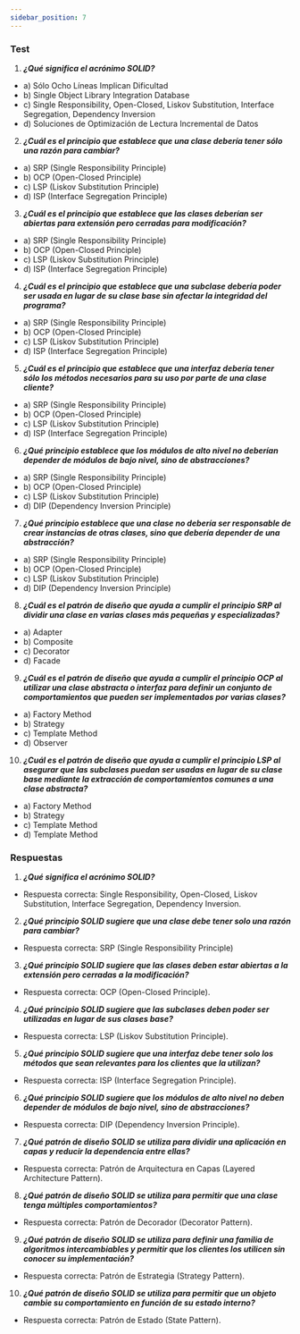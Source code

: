```yaml
---
sidebar_position: 7
---
```


### Test

1. ***¿Qué significa el acrónimo SOLID?***
- a) Sólo Ocho Líneas Implican Dificultad
- b) Single Object Library Integration Database
- c) Single Responsibility, Open-Closed, Liskov Substitution, Interface Segregation, Dependency Inversion
- d) Soluciones de Optimización de Lectura Incremental de Datos

2. ***¿Cuál es el principio que establece que una clase debería tener sólo una razón para cambiar?***
- a) SRP (Single Responsibility Principle)
- b) OCP (Open-Closed Principle)
- c) LSP (Liskov Substitution Principle)
- d) ISP (Interface Segregation Principle)

3. ***¿Cuál es el principio que establece que las clases deberían ser abiertas para extensión pero cerradas para modificación?***
- a) SRP (Single Responsibility Principle)
- b) OCP (Open-Closed Principle)
- c) LSP (Liskov Substitution Principle)
- d) ISP (Interface Segregation Principle)

4. ***¿Cuál es el principio que establece que una subclase debería poder ser usada en lugar de su clase base sin afectar la integridad del programa?***
- a) SRP (Single Responsibility Principle)
- b) OCP (Open-Closed Principle)
- c) LSP (Liskov Substitution Principle)
- d) ISP (Interface Segregation Principle)

5. ***¿Cuál es el principio que establece que una interfaz debería tener sólo los métodos necesarios para su uso por parte de una clase cliente?***
- a) SRP (Single Responsibility Principle)
- b) OCP (Open-Closed Principle)
- c) LSP (Liskov Substitution Principle)
- d) ISP (Interface Segregation Principle)

6. ***¿Qué principio establece que los módulos de alto nivel no deberían depender de módulos de bajo nivel, sino de abstracciones?***
- a) SRP (Single Responsibility Principle)
- b) OCP (Open-Closed Principle)
- c) LSP (Liskov Substitution Principle)
- d) DIP (Dependency Inversion Principle)

7. ***¿Qué principio establece que una clase no debería ser responsable de crear instancias de otras clases, sino que debería depender de una abstracción?***
- a) SRP (Single Responsibility Principle)
- b) OCP (Open-Closed Principle)
- c) LSP (Liskov Substitution Principle)
- d) DIP (Dependency Inversion Principle)

8. ***¿Cuál es el patrón de diseño que ayuda a cumplir el principio SRP al dividir una clase en varias clases más pequeñas y especializadas?***
- a) Adapter
- b) Composite
- c) Decorator
- d) Facade

9. ***¿Cuál es el patrón de diseño que ayuda a cumplir el principio OCP al utilizar una clase abstracta o interfaz para definir un conjunto de comportamientos que pueden ser implementados por varias clases?***
- a) Factory Method
- b) Strategy
- c) Template Method
- d) Observer

10. ***¿Cuál es el patrón de diseño que ayuda a cumplir el principio LSP al asegurar que las subclases puedan ser usadas en lugar de su clase base mediante la extracción de comportamientos comunes a una clase abstracta?***
- a) Factory Method
- b) Strategy
- c) Template Method
- d) Template Method

### Respuestas

1. ***¿Qué significa el acrónimo SOLID?***

- Respuesta correcta: Single Responsibility, Open-Closed, Liskov Substitution, Interface Segregation, Dependency Inversion.

2. ***¿Qué principio SOLID sugiere que una clase debe tener solo una razón para cambiar?***

- Respuesta correcta: SRP (Single Responsibility Principle)

3. ***¿Qué principio SOLID sugiere que las clases deben estar abiertas a la extensión pero cerradas a la modificación?***

- Respuesta correcta: OCP (Open-Closed Principle).

4. ***¿Qué principio SOLID sugiere que las subclases deben poder ser utilizadas en lugar de sus clases base?***

- Respuesta correcta: LSP (Liskov Substitution Principle).

5. ***¿Qué principio SOLID sugiere que una interfaz debe tener solo los métodos que sean relevantes para los clientes que la utilizan?***

- Respuesta correcta: ISP (Interface Segregation Principle).

6. ***¿Qué principio SOLID sugiere que los módulos de alto nivel no deben depender de módulos de bajo nivel, sino de abstracciones?***

- Respuesta correcta: DIP (Dependency Inversion Principle).

7. ***¿Qué patrón de diseño SOLID se utiliza para dividir una aplicación en capas y reducir la dependencia entre ellas?***

- Respuesta correcta: Patrón de Arquitectura en Capas (Layered Architecture Pattern).

8. ***¿Qué patrón de diseño SOLID se utiliza para permitir que una clase tenga múltiples comportamientos?***

- Respuesta correcta: Patrón de Decorador (Decorator Pattern).

9. ***¿Qué patrón de diseño SOLID se utiliza para definir una familia de algoritmos intercambiables y permitir que los clientes los utilicen sin conocer su implementación?***

- Respuesta correcta: Patrón de Estrategia (Strategy Pattern).

10. ***¿Qué patrón de diseño SOLID se utiliza para permitir que un objeto cambie su comportamiento en función de su estado interno?***

- Respuesta correcta: Patrón de Estado (State Pattern).

